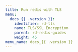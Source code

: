 ```yaml
---
title: Run redis with TLS
menu:
  docs_{{ .version }}:
    identifier: rd-tls
    name: TLS/SSL Encryption
    parent: rd-redis-guides
    weight: 45
menu_name: docs_{{ .version }}
---
```

